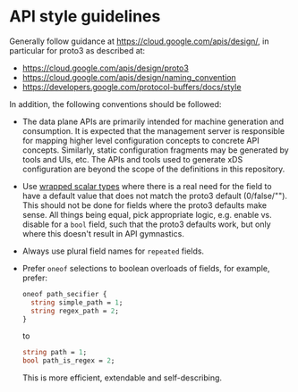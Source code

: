 # API style guidelines

Generally follow guidance at https://cloud.google.com/apis/design/, in
particular for proto3 as described at:

* https://cloud.google.com/apis/design/proto3
* https://cloud.google.com/apis/design/naming_convention
* https://developers.google.com/protocol-buffers/docs/style

In addition, the following conventions should be followed:

* The data plane APIs are primarily intended for machine generation and consumption.
  It is expected that the management server is responsible for mapping higher
  level configuration concepts to concrete API concepts. Similarly, static configuration
  fragments may be generated by tools and UIs, etc. The APIs and tools used
  to generate xDS configuration are beyond the scope of the definitions in this
  repository.

* Use [wrapped scalar
  types](https://github.com/google/protobuf/blob/master/src/google/protobuf/wrappers.proto)
  where there is a real need for the field to have a default value that does not
  match the proto3 default (0/false/""). This should not be done for fields
  where the proto3 defaults make sense. All things being equal, pick appropriate
  logic, e.g. enable vs. disable for a `bool` field, such that the proto3
  defaults work, but only where this doesn't result in API gymnastics.

* Always use plural field names for `repeated` fields.

* Prefer `oneof` selections to boolean overloads of fields, for example, prefer:

  ```proto
  oneof path_secifier {
    string simple_path = 1;
    string regex_path = 2;
  }
  ```

  to

  ```proto
  string path = 1;
  bool path_is_regex = 2;
  ```

  This is more efficient, extendable and self-describing.
